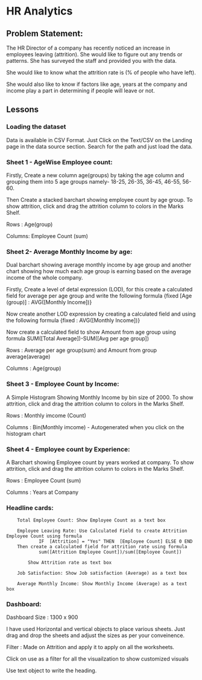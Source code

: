 

# HR Analytics

## Problem Statement:

The HR Director of a company has recently noticed an increase in employees leaving (attrition). She would like to figure out any trends or patterns. She has surveyed the staff and provided you with the data.

She would like to know what the attrition rate is (% of people who have left).

She would also like to know if factors like age, years at the company and income play a part in determining if people will leave or not.


## Lessons

### Loading the dataset

Data is available in CSV Format. Just Click on the Text/CSV on the Landing page in the data source section. Search for the path and just load the data.


### Sheet 1 - AgeWise Employee count:

Firstly, Create a new column age(groups) by taking the age column and grouping them into 5 age groups namely-
18-25, 26-35, 36-45, 46-55, 56-60.

Then Create a stacked barchart showing employee count by age group. To show attrition, click and drag the attrition column to colors in the Marks Shelf.

Rows : Age(group)

Columns: Employee Count (sum)

### Sheet 2- Average Monthly Income by age:

Dual barchart showing average monthly income by age group and another chart showing how much each age group is earning based on the average income of the whole company.

Firstly, Create a level of detal expression (LOD), for this create a calculated field for average per age group and write the following formula
{fixed [Age (group)] : AVG([Monthly Income])}

Now create another LOD expression by creating a calculated field and using the following formula
{fixed : AVG([Monthly Income])}

Now create a calculated field to show Amount from age group using formula
SUM([Total Average])-SUM([Avg per age group])

Rows : Average per age group(sum) and Amount from group average(average)

Columns :  Age(group)

### Sheet 3 - Employee Count by Income:

A Simple Histogram Showing Monthly Income by bin size of 2000. To show attrition, click and drag the attrition column to colors in the Marks Shelf.

Rows : Monthly imcome (Count)

Columns : Bin(Monthly imcome) - Autogenerated when you click on the histogram chart

### Sheet 4 - Employee count by Experience:

A Barchart showing Employee count by years worked at company. To show attrition, click and drag the attrition column to colors in the Marks Shelf.

Rows : Employee Count (sum)

Columns : Years at Company


### Headline cards:

        Total Employee Count: Show Employee Count as a text box

        Employee Leaving Rate: Use Calculated Field to create Attrition Employee Count using formula 
                IF  [Attrition] = "Yes" THEN  [Employee Count] ELSE 0 END
        Then create a calculated field for attrition rate using formula
                sum([Attrition Employee Count])/sum([Employee Count])

            Show Attrition rate as text box

        Job Satisfaction: Show Job satisfaction (Average) as a text box

        Average Monthly Income: Show Monthly Income (Average) as a text box

### Dashboard:

Dashboard Size : 1300 x 900

I have used Horizontal and vertical objects to place various sheets. Just drag and drop the sheets and adjust the sizes as per your conveinence.

Filter : Made on Attrition and apply it to apply on all the worksheets.

Click on use as a filter for all the visuailzation to show customized visuals 

Use text object to write the heading.